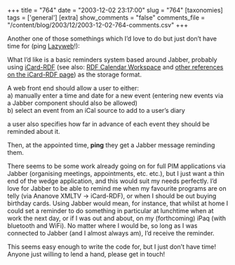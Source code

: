 +++
title = "764"
date = "2003-12-02 23:17:00"
slug = "764"
[taxonomies]
tags = ['general']
[extra]
show_comments = "false"
comments_file = "/content/blog/2003/12/2003-12-02-764-comments.csv"
+++

Another one of those somethings which I’d love to do but just don’t have time for (ping [Lazyweb](http://lazyweb.org/)!):

What I’d like is a basic reminders system based around Jabber, probably using [iCard-RDF](http://kanzaki.com/docs/sw/rdf-calendar.html) (see also: [RDF Calendar Workspace](http://www.w3.org/2002/12/cal/) and [other references on the iCard-RDF page](http://kanzaki.com/docs/sw/rdf-calendar.html#reference)) as the storage format.

A web front end should allow a user to either:  
 a) manually enter a time and date for a new event (entering new events via a Jabber component should also be allowed)  
 b) select an event from an iCal source to add to a user’s diary

a user also specifies how far in advance of each event they should be reminded about it.

Then, at the appointed time, **ping** they get a Jabber message reminding them.

There seems to be some work already going on for full PIM applications via Jabber (organising meetings, appointments, etc. etc.), but I just want a thin end of the wedge application, and this would suit my needs perfectly. I’d love for Jabber to be able to remind me when my favourite programs are on telly (via Ananove XMLTV -&gt; iCard-RDF), or when I should be out buying birthday cards. Using Jabber would mean, for instance, that whilst at home I could set a reminder to do something in particular at lunchtime when at work the next day, or if I was out and about, on my (forthcoming) iPaq (with bluetooth and WiFi). No matter where I would be, so long as I was connected to Jabber (and I almost always am), I’d receive the reminder.

This seems easy enough to write the code for, but I just don’t have time! Anyone just willing to lend a hand, please get in touch!

